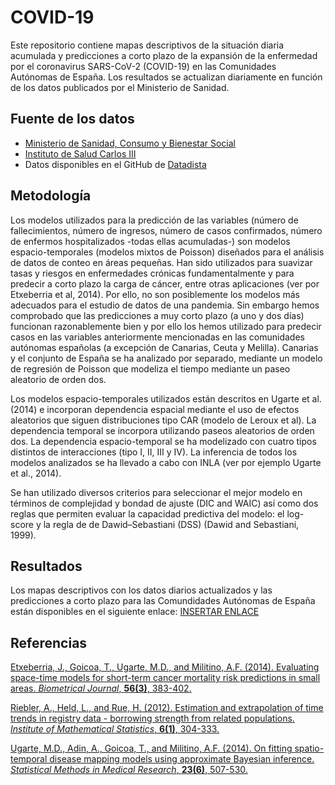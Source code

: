 # COVID-19
Este repositorio contiene mapas descriptivos de la situación diaria acumulada y predicciones a corto plazo de la expansión de la enfermedad por el coronavirus SARS-CoV-2 (COVID-19) en las Comunidades Autónomas de España. Los resultados se actualizan diariamente en función de los datos publicados por el Ministerio de Sanidad.

## Fuente de los datos

- [Ministerio de Sanidad, Consumo y Bienestar Social](https://www.mscbs.gob.es/profesionales/saludPublica/ccayes/alertasActual/nCov-China/situacionActual.htm)
- [Instituto de Salud Carlos III](https://covid19.isciii.es/)
- Datos disponibles en el GitHub de [Datadista](https://github.com/datadista/datasets/tree/master/COVID%2019)


## Metodología

Los modelos utilizados para la predicción de las variables (número de fallecimientos, número de ingresos, número de casos confirmados, número de enfermos hospitalizados -todas ellas acumuladas-) son modelos espacio-temporales (modelos mixtos de Poisson) diseñados para el análisis de datos de conteo en áreas pequeñas. Han sido utilizados para suavizar tasas y riesgos en enfermedades crónicas fundamentalmente y para predecir a corto plazo la carga de cáncer, entre otras aplicaciones (ver por Etxeberria et al, 2014). Por ello, no son posiblemente los modelos más adecuados para el estudio de datos de una pandemia. Sin embargo hemos comprobado que las predicciones a muy corto plazo (a uno y dos días) funcionan razonablemente bien y por ello los hemos utilizado para predecir casos en las variables anteriormente mencionadas en las comunidades autónomas españolas (a excepción de Canarias, Ceuta y Melilla).  Canarias y el conjunto de España se ha analizado por separado, mediante un modelo de regresión de Poisson que modeliza el tiempo mediante un paseo aleatorio de orden dos.

Los modelos espacio-temporales utilizados están descritos en Ugarte et al. (2014) e incorporan dependencia espacial mediante el uso de efectos aleatorios que siguen distribuciones tipo CAR (modelo de Leroux et al). La dependencia temporal se incorpora utilizando paseos aleatorios de orden dos. La dependencia espacio-temporal se ha modelizado con cuatro tipos distintos de interacciones (tipo I, II, III y IV). La inferencia de todos los modelos analizados se ha llevado a cabo con INLA (ver por ejemplo Ugarte et al., 2014).

Se han utilizado diversos criterios para seleccionar el mejor modelo en términos de complejidad y bondad de ajuste (DIC and WAIC) así como dos reglas que permiten evaluar la capacidad predictiva del modelo: el log-score y  la regla de de Dawid–Sebastiani (DSS) (Dawid and Sebastiani, 1999).


## Resultados
Los mapas descriptivos con los datos diarios actualizados y las predicciones a corto plazo para las Comundidades Autónomas de España están disponibles en el siguiente enlace:
[INSERTAR ENLACE]()


## Referencias
[Etxeberria, J., Goicoa, T., Ugarte, M.D., and Militino, A.F. (2014). Evaluating space-time models for short-term cancer mortality risk predictions in small areas. _Biometrical Journal_, __56(3)__, 383-402.](https://doi.org/10.1002/bimj.201200259)

[Riebler, A., Held, L., and Rue, H. (2012). Estimation and extrapolation of time trends in registry data - borrowing strength from related populations. _Institute of Mathematical Statistics_, __6(1)__, 304-333.](https://doi.org/10.1214/11-AOAS498)

[Ugarte, M.D., Adin, A., Goicoa, T., and Militino, A.F. (2014). On fitting spatio-temporal disease mapping models using approximate Bayesian inference. _Statistical Methods in Medical Research_, __23(6)__, 507-530.](https://doi.org/10.1177/0962280214527528)
